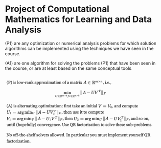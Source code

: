 # Project of Computational Mathematics for Learning and Data Analysis

(P1) are any optimization or numerical analysis problems for which solution algorithms can be implemented using the techniques we have seen in the course.

(A1) are one algorithm for solving the problems (P1) that have been seen in the course, or are at least based on the same conceptual tools.

![alt text](cm_project.png)
